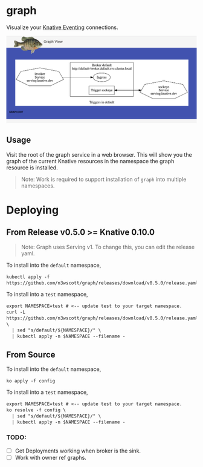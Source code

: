 # graph

Visualize your [Knative Eventing](http://github.com/knative/eventing)
connections.

<img src="./image/preview.png">

## Usage

Visit the root of the graph service in a web browser. This will show you the
graph of the current Knative resources in the namespace the graph resource is
installed.

> Note: Work is required to support installation of `graph` into multiple
> namespaces.

# Deploying

## From Release v0.5.0 >= Knative 0.10.0

> Note: Graph uses Serving v1. To change this, you can edit the release yaml.

To install into the `default` namespace,

```shell
kubectl apply -f https://github.com/n3wscott/graph/releases/download/v0.5.0/release.yaml
```

To install into a `test` namespace,

```shell
export NAMESPACE=test # <-- update test to your target namespace.
curl -L https://github.com/n3wscott/graph/releases/download/v0.5.0/release.yaml \
  | sed "s/default/${NAMESPACE}/" \
  | kubectl apply -n $NAMESPACE --filename -
```

## From Source

To install into the `default` namespace,

```shell
ko apply -f config
```

To install into a `test` namespace,

```shell
export NAMESPACE=test # <-- update test to your target namespace.
ko resolve -f config \
  | sed "s/default/${NAMESPACE}/" \
  | kubectl apply -n $NAMESPACE --filename -
```


### TODO:

- [ ] Get Deployments working when broker is the sink.
- [ ] Work with owner ref graphs.